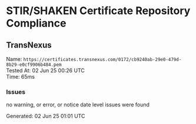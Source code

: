 # STIR/SHAKEN Certificate Repository Compliance

## TransNexus

Name: `https://certificates.transnexus.com/0172/cb9240ab-29e0-479d-8b29-e0cf9906b484.pem`\
Tested At: 02 Jun 25 00:26 UTC\
Time: 65ms

### Issues

no warning, or error, or notice date level issues were found

Generated: 02 Jun 25 01:01 UTC